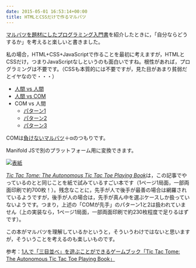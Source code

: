 ```yaml
---
date: 2015-05-01 16:53:14+00:00
title: HTMLとCSSだけで作るマルバツ
---
```


[マルバツを題材にしたプログラミング入門書](/2015/04/30/introduction-to-programs-that-change-the-worldview/)を紹介したときに，「自分ならどうするか」を考えると楽しいと書きました。

私の場合，HTML+CSS+JavaScriptで作ることを最初に考えますが，HTMLとCSSだけ，つまりJavaScriptなしというのも面白いですね。根性があれば，プログラミングは不要です。（CSSも本質的には不要ですが，見た目があまり貧弱だとイヤなので・・・）

<ul>
  <li><a href='/tictactoe/static/board/1.html'>人間 vs 人間</a></li>
  <li><a href='/tictactoe/static/play/1.html'>人間 vs COM</a></li>
  <li>COM vs 人間
    <ul>
      <li><a href='/tictactoe/static/play1/1.html'>パターン1</a></li>
      <li><a href='/tictactoe/static/play2/1.html'>パターン2</a></li>
      <li><a href='/tictactoe/static/play3/1.html'>パターン3</a></li>
    </ul>
  </li>
</ul>

COMは[負けないマルバツ](http://blog.unfindable.net/archives/586)＋αのつもりです。

Manifold JSで別のプラットフォーム用に変換できます。

[![表紙](https://images-fe.ssl-images-amazon.com/images/P/1594746877.09.jpg)](https://www.amazon.co.jp/dp/1594746877?tag=inquisitor-22)

[_Tic Tac Tome: The Autonomous Tic Tac Toe Playing Book_](https://www.amazon.co.jp/dp/1594746877?tag=inquisitor-22)は，この記事でやっているのとと同じことを紙で試みているすごい本です（1ページ1局面，一部両面印刷で約700枚！）。残念なことに，先手が人で後手が最善の場合は網羅されているようですが，後手が人の場合は，先手が真ん中を選ぶケースしか扱っていないようです。つまり，上述の「COMが先手」のパターン1と2は扱われていません（上の実装なら，1ページ1局面，一部両面印刷で約230枚程度で足りるはずです）。

この本がマルバツを理解しているかというと，そういうわけではないと思いますが，そういうことを考えるのも楽しいものです。

参考：[1人で「三目並べ」を遊ぶことができるゲームブック「Tic Tac Tome: The Autonomous Tic Tac Toe Playing Book」](https://dailynewsagency.com/2014/06/18/a-book-that-plays-tic-u8j/)
